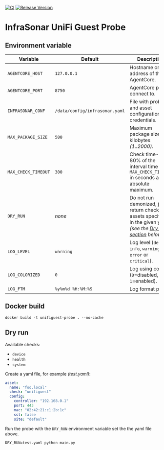 [![CI](https://github.com/infrasonar/unifiguest-probe/workflows/CI/badge.svg)](https://github.com/infrasonar/unifiguest-probe/actions)
[![Release Version](https://img.shields.io/github/release/infrasonar/unifiguest-probe)](https://github.com/infrasonar/unifiguest-probe/releases)

# InfraSonar UniFi Guest Probe

## Environment variable

Variable            | Default                        | Description
------------------- | ------------------------------ | ------------
`AGENTCORE_HOST`    | `127.0.0.1`                    | Hostname or Ip address of the AgentCore.
`AGENTCORE_PORT`    | `8750`                         | AgentCore port to connect to.
`INFRASONAR_CONF`   | `/data/config/infrasonar.yaml` | File with probe and asset configuration like credentials.
`MAX_PACKAGE_SIZE`  | `500`                          | Maximum package size in kilobytes _(1..2000)_.
`MAX_CHECK_TIMEOUT` | `300`                          | Check time-out is 80% of the interval time with `MAX_CHECK_TIMEOUT` in seconds as absolute maximum.
`DRY_RUN`           | _none_                         | Do not run demonized, just return checks and assets specified in the given yaml _(see the [Dry run section](#dry-run) below)_.
`LOG_LEVEL`         | `warning`                      | Log level (`debug`, `info`, `warning`, `error` or `critical`).
`LOG_COLORIZED`     | `0`                            | Log using colors (`0`=disabled, `1`=enabled).
`LOG_FTM`           | `%y%m%d %H:%M:%S`              | Log format prefix.

## Docker build

```
docker build -t unifiguest-probe . --no-cache
```

## Dry run

Available checks:
- `device`
- `health`
- `system`

Create a yaml file, for example _(test.yaml)_:

```yaml
asset:
  name: "foo.local"
  check: "unifiguest"
  config:
    controller: "192.168.0.1"
    port: 443
    mac: "02:42:21:c1:2b:1c"
    ssl: false
    site: "default"
```

Run the probe with the `DRY_RUN` environment variable set the the yaml file above.

```
DRY_RUN=test.yaml python main.py
```
